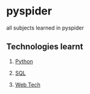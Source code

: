 # pyspider
all subjects learned in pyspider

## Technologies learnt

1. [Python](https://github.com/Rahullkumr/PythonProgramming)

2. [SQL](https://github.com/Rahullkumr/pyspider/tree/main/sql_assignments)

3. [Web Tech](https://github.com/Rahullkumr/webtech)